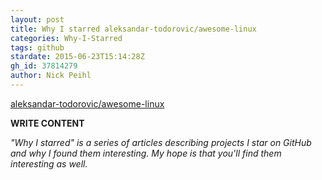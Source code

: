 ```yaml
---
layout: post
title: Why I starred aleksandar-todorovic/awesome-linux
categories: Why-I-Starred
tags: github
stardate: 2015-06-23T15:14:28Z
gh_id: 37814279
author: Nick Peihl
---
```


[aleksandar-todorovic/awesome-linux](star.repo.html_url)

**WRITE CONTENT**

*"Why I starred" is a series of articles describing projects I star on GitHub and why I found them interesting. My hope is that you'll find them interesting as well.*

